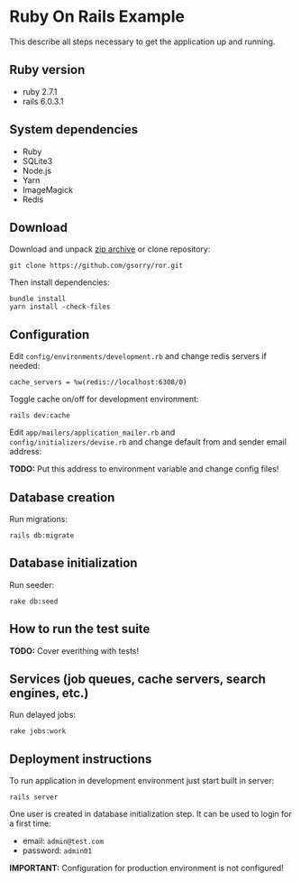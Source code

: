 # Ruby On Rails Example

This describe all steps necessary to get the application up and running.

## Ruby version

- ruby 2.7.1
- rails 6.0.3.1

## System dependencies

- Ruby
- SQLite3
- Node.js
- Yarn
- ImageMagick
- Redis

## Download

Download and unpack [zip archive](https://github.com/gsorry/ror/archive/master.zip)
or clone repository:
```
git clone https://github.com/gsorry/ror.git
```

Then install dependencies:
```
bundle install
yarn install -check-files
```

## Configuration

Edit `config/environments/development.rb` and change redis servers if needed:
```
cache_servers = %w(redis://localhost:6308/0)
```

Toggle cache on/off for development environment: 
```
rails dev:cache
```

Edit `app/mailers/application_mailer.rb` and `config/initializers/devise.rb` and change default from and sender email address:

**TODO:** Put this address to environment variable and change config files!

## Database creation

Run migrations:
```
rails db:migrate
```

## Database initialization

Run seeder:
```
rake db:seed
```

## How to run the test suite

**TODO:** Cover everithing with tests!

## Services (job queues, cache servers, search engines, etc.)

Run delayed jobs:
```
rake jobs:work
```

## Deployment instructions

To run application in development environment just start built in server:
```
rails server
```

One user is created in database initialization step. It can be used to login for a first time:
- email: `admin@test.com`
- password: `admin01` 

**IMPORTANT:** Configuration for production environment is not configured!
